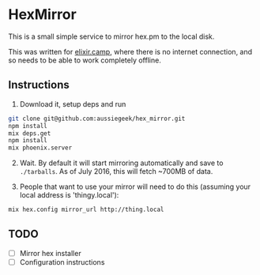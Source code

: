 # HexMirror

This is a small simple service to mirror hex.pm to the local disk.

This was written for [elixir.camp](http://elxiir.camp),
where there is no internet connection, and so needs to be
able to work completely offline.

## Instructions

1. Download it, setup deps and run

```bash
git clone git@github.com:aussiegeek/hex_mirror.git
npm install
mix deps.get
npm install
mix phoenix.server
```

2. Wait. By default it will start mirroring automatically and save to
`./tarballs`. As of July 2016, this will fetch ~700MB of data.

3. People that want to use your mirror will need to do this
(assuming your local address is 'thingy.local'):

```bash
mix hex.config mirror_url http://thing.local
```

## TODO
* [ ] Mirror hex installer
* [ ] Configuration instructions
